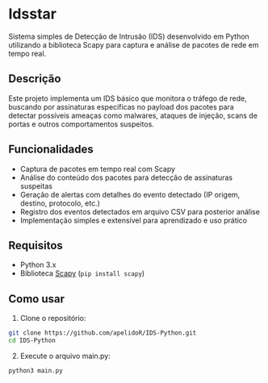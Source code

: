 # Idsstar

Sistema simples de Detecção de Intrusão (IDS) desenvolvido em Python utilizando a biblioteca Scapy para captura e análise de pacotes de rede em tempo real.

## Descrição

Este projeto implementa um IDS básico que monitora o tráfego de rede, buscando por assinaturas específicas no payload dos pacotes para detectar possíveis ameaças como malwares, ataques de injeção, scans de portas e outros comportamentos suspeitos.

## Funcionalidades

- Captura de pacotes em tempo real com Scapy
- Análise do conteúdo dos pacotes para detecção de assinaturas suspeitas
- Geração de alertas com detalhes do evento detectado (IP origem, destino, protocolo, etc.)
- Registro dos eventos detectados em arquivo CSV para posterior análise
- Implementação simples e extensível para aprendizado e uso prático

## Requisitos

- Python 3.x
- Biblioteca [Scapy](https://scapy.net/) (`pip install scapy`)

## Como usar

1. Clone o repositório:

```bash
git clone https://github.com/apelidoR/IDS-Python.git
cd IDS-Python
```
2. Execute o arquivo main.py:
```bash
python3 main.py
```

   
